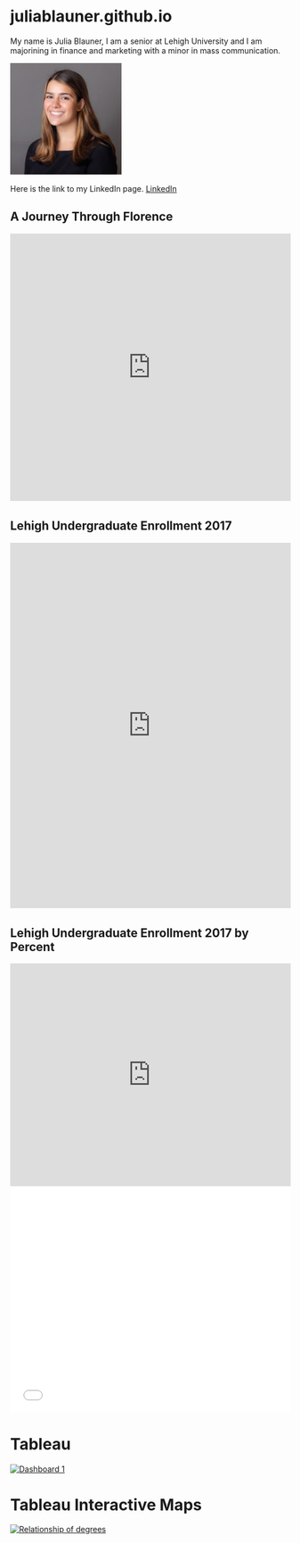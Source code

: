 # juliablauner.github.io




My name is Julia Blauner, I am a senior at Lehigh University and I am majorining in finance and marketing with a minor in mass communication. 






![JuliaBlaunerProfilePhoto](https://github.com/juliablauner/juliablauner.github.io/blob/main/1598375112483.jpg?raw=true)








Here is the link to my LinkedIn page. [LinkedIn](https://www.linkedin.com/in/juliablauner/)




## A Journey Through Florence 
<iframe width="100%" height="480px" src="https://poly.google.com/view/evB2abWrdlO/embed?chrome=min" frameborder="0" style="border:none;" allowvr="yes" allow="vr; xr; accelerometer; magnetometer; gyroscope; autoplay;" allowfullscreen mozallowfullscreen="true" webkitallowfullscreen="true" onmousewheel="" ></iframe>






## Lehigh Undergraduate Enrollment 2017
<iframe title="Lehigh Enrollment 2017" aria-label="chart" id="datawrapper-chart-kIFvl" src="https://datawrapper.dwcdn.net/kIFvl/1/" scrolling="no" frameborder="0" style="width: 0; min-width: 100% !important; border: none;" height="656"></iframe><script type="text/javascript">!function(){"use strict";window.addEventListener("message",(function(a){if(void 0!==a.data["datawrapper-height"])for(var e in a.data["datawrapper-height"]){var t=document.getElementById("datawrapper-chart-"+e)||document.querySelector("iframe[src*='"+e+"']");t&&(t.style.height=a.data["datawrapper-height"][e]+"px")}}))}();
</script> 






## Lehigh Undergraduate Enrollment 2017 by Percent
<iframe title="Lehigh Undergraduate Enrollment 2017" aria-label="Interactive line chart" id="datawrapper-chart-GCAZp" src="https://datawrapper.dwcdn.net/GCAZp/1/" scrolling="no" frameborder="0" style="width: 0; min-width: 100% !important; border: none;" height="400"></iframe><script type="text/javascript">!function(){"use strict";window.addEventListener("message",(function(a){if(void 0!==a.data["datawrapper-height"])for(var e in a.data["datawrapper-height"]){var t=document.getElementById("datawrapper-chart-"+e)||document.querySelector("iframe[src*='"+e+"']");t&&(t.style.height=a.data["datawrapper-height"][e]+"px")}}))}();
</script>





<style>.embed-container {position: relative; padding-bottom: 80%; height: 0; max-width: 100%;} .embed-container iframe, .embed-container object,.embed-container iframe{position: absolute;top: 0; left: 0; width: 100%; height: 100%;} small{position: absolute; z-index: 40; bottom: 0; margin-bottom: -15px;}</style><div class="embed-container"><iframe width="500" height="400" frameborder="0" scrolling="no" marginheight="0" marginwidth="0" title="March Madness Twitter Data" src="//lu.maps.arcgis.com/apps/Embed/index.html?webmap=57203d61370843919b4d130ea622cd7c&extent=-144.2755,6.1395,-47.5958,51.8351&zoom=true&previewImage=false&scale=true&disable_scroll=true&theme=light"></iframe></div>





# Tableau 
<div class='tableauPlaceholder' id='viz1618340161293' style='position: relative'><noscript><a href='#'><img alt='Dashboard 1 ' src='https:&#47;&#47;public.tableau.com&#47;static&#47;images&#47;Fo&#47;FoodSalesProject&#47;Dashboard1&#47;1_rss.png' style='border: none' /></a></noscript><object class='tableauViz'  style='display:none;'><param name='host_url' value='https%3A%2F%2Fpublic.tableau.com%2F' /> <param name='embed_code_version' value='3' /> <param name='site_root' value='' /><param name='name' value='FoodSalesProject&#47;Dashboard1' /><param name='tabs' value='no' /><param name='toolbar' value='yes' /><param name='static_image' value='https:&#47;&#47;public.tableau.com&#47;static&#47;images&#47;Fo&#47;FoodSalesProject&#47;Dashboard1&#47;1.png' /> <param name='animate_transition' value='yes' /><param name='display_static_image' value='yes' /><param name='display_spinner' value='yes' /><param name='display_overlay' value='yes' /><param name='display_count' value='yes' /><param name='language' value='en' /><param name='filter' value='publish=yes' /></object></div><script type='text/javascript'>var divElement = document.getElementById('viz1618340161293');var vizElement = divElement.getElementsByTagName('object')[0];if ( divElement.offsetWidth > 800 ) { vizElement.style.width='100%';vizElement.style.height=(divElement.offsetWidth*0.75)+'px';} else if ( divElement.offsetWidth > 500 ) { vizElement.style.width='100%';vizElement.style.height=(divElement.offsetWidth*0.75)+'px';} else { vizElement.style.width='100%';vizElement.style.height='777px';}var scriptElement = document.createElement('script'); scriptElement.src = 'https://public.tableau.com/javascripts/api/viz_v1.js'; vizElement.parentNode.insertBefore(scriptElement, vizElement);</script>





# Tableau Interactive Maps 
<div class='tableauPlaceholder' id='viz1618778533914' style='position: relative'><noscript><a href='#'><img alt='Relationship of degrees ' src='https:&#47;&#47;public.tableau.com&#47;static&#47;images&#47;7S&#47;7SCT8FSR8&#47;1_rss.png' style='border: none' /></a></noscript><object class='tableauViz'  style='display:none;'><param name='host_url' value='https%3A%2F%2Fpublic.tableau.com%2F' /> <param name='embed_code_version' value='3' /> <param name='path' value='shared&#47;7SCT8FSR8' /> <param name='toolbar' value='yes' /><param name='static_image' value='https:&#47;&#47;public.tableau.com&#47;static&#47;images&#47;7S&#47;7SCT8FSR8&#47;1.png' /> <param name='animate_transition' value='yes' /><param name='display_static_image' value='yes' /><param name='display_spinner' value='yes' /><param name='display_overlay' value='yes' /><param name='display_count' value='yes' /><param name='language' value='en' /><param name='filter' value='publish=yes' /></object></div> <script type='text/javascript'>var divElement = document.getElementById('viz1618778533914'); var vizElement = divElement.getElementsByTagName('object')[0]; vizElement.style.width='1016px';vizElement.style.height='991px';var scriptElement = document.createElement('script'); scriptElement.src = 'https://public.tableau.com/javascripts/api/viz_v1.js'; vizElement.parentNode.insertBefore(scriptElement, vizElement);  </script>
